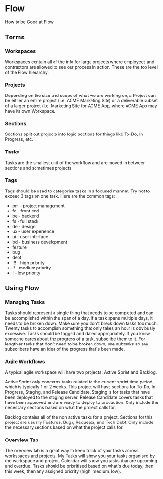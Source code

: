 # Flow
How to be Good at Flow

## Terms

### Workspaces
Workspaces contain all of the info for large projects where employees and contractors are allowed to see our process in action. These are the top level of the Flow hierarchy.

### Projects
Depending on the size and scope of what we are working on, a Project can be either an entire project (i.e. ACME Marketing Site) or a deliverable subset of a larger project (i.e. Marketing Site for ACME App, where ACME App may have its own Workspace.

### Sections
Sections split out projects into logic sections for things like To-Do, In Progress, etc.

### Tasks
Tasks are the smallest unit of the workflow and are moved in between sections and sometimes projects.

### Tags
Tags should be used to categorise tasks in a focused manner. Try not to exceed 3 tags on one task. Here are the common tags:

* pm - project management
* fe - front end
* be - backend
* fs - full stack
* de - design
* ux - user experience
* ui - user interface
* bd - business development
* feature
* bug
* debt
* !!! - high priority
* !! - medium priority
* ! - low priority

## Using Flow

### Managing Tasks
Tasks should represent a single thing that needs to be completed and can be accomplished within the span of a day. If a task spans multiple days, it needs to be broken down. Make sure you don't break down tasks too much. Twenty tasks to accomplish something that only takes an hour is obviously excessive. Tasks should be tagged and dated appropriately. If you know someone cares about the progress of a task, subscribe them to it. For lengthier tasks that don't need to be broken down, use subtasks so any subscribers have an idea of the progress that's been made.

### Agile Workflows
A typical agile workspace will have two projects: Active Sprint and Backlog.

Active Sprint only concerns tasks related to the current sprint time period, which is typically 1 or 2 weeks. This project will have sections for To-Do, In Progress, Staging, and Release Candidate. Staging is for tasks that have been deployed to the staging server. Release Candidate covers tasks that have been approved and are ready to deploy to production. Only include the necessary sections based on what the project calls for.

Backlog contains all of the non active tasks for a project. Sections for this project are usually Features, Bugs, Requests, and Tech Debt. Only include the necessary sections based on what the project calls for.

### Overview Tab
The overview tab is a great way to keep track of your tasks across workspaces and projects. My Tasks will show you your tasks organised by the workspace and project. Calendar will show you tasks that are upcoming and overdue. Tasks should be prioritised based on what's due today, then this week, then any assigned priority (high, medium, low).
